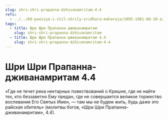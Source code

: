 ```yaml
---
slug: shri-shri-prapanna-dzhivanamritam-4-4
refs:
  - ../../69-poeziya-i-stil-shrily-sridhara-maharaja/1095-1981-08-10-a2-b1-shridhar-maharadzh-o-stile-svoej-propovedi-i-poezii.md
tags:
  - title: Шри Шри Прапанна-дживанамритам
    slug: shri-shri-prapanna-dzhivanamritam
  - title: Шри Шри Прапанна-дживанамритам 4.4
    slug: shri-shri-prapanna-dzhivanamritam-4-4
---
```


# Шри Шри Прапанна-дживанамритам 4.4

«Где не течет река нектарных повествований о Кришне, где не найти тех, кто беззаветно Ему предан, где не совершается великое торжество воспевания Его Святых Имен, — там мы не будем жить, будь даже это райская обитель» (молитвы богов, «Шри Шри Прапанна-дживанамритам», 4.4).

